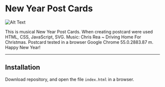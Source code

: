 # New Year Post Cards

![Alt Text](https://github.com/Liza-S/New-Year-Post-Card/blob/master/ScreenShot/Card2.gif)


This is musical New Year Post Cards. When creating postcard were used HTML, CSS, JavaScript, SVG. Music: Chris Rea ~ Driving Home For Christmas. Postcard tested in a browser Google Chrome 55.0.2883.87 m. Happy New Year!

-----------------------------------------------------------------------------

## Installation

Download repository, and open the file `index.html`  in a browser.

